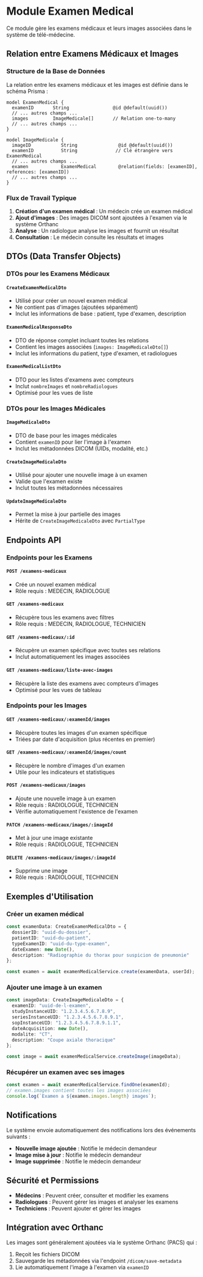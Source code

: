 # Module Examen Medical

Ce module gère les examens médicaux et leurs images associées dans le système de télé-médecine.

## Relation entre Examens Médicaux et Images

### Structure de la Base de Données

La relation entre les examens médicaux et les images est définie dans le schéma Prisma :

```prisma
model ExamenMedical {
  examenID       String                @id @default(uuid())
  // ... autres champs ...
  images         ImageMedicale[]       // Relation one-to-many
  // ... autres champs ...
}

model ImageMedicale {
  imageID           String               @id @default(uuid())
  examenID          String              // Clé étrangère vers ExamenMedical
  // ... autres champs ...
  examen            ExamenMedical        @relation(fields: [examenID], references: [examenID])
  // ... autres champs ...
}
```

### Flux de Travail Typique

1. **Création d'un examen médical** : Un médecin crée un examen médical
2. **Ajout d'images** : Des images DICOM sont ajoutées à l'examen via le système Orthanc
3. **Analyse** : Un radiologue analyse les images et fournit un résultat
4. **Consultation** : Le médecin consulte les résultats et images

## DTOs (Data Transfer Objects)

### DTOs pour les Examens Médicaux

#### `CreateExamenMedicalDto`
- Utilisé pour créer un nouvel examen médical
- Ne contient pas d'images (ajoutées séparément)
- Inclut les informations de base : patient, type d'examen, description

#### `ExamenMedicalResponseDto`
- DTO de réponse complet incluant toutes les relations
- Contient les images associées (`images: ImageMedicaleDto[]`)
- Inclut les informations du patient, type d'examen, et radiologues

#### `ExamenMedicalListDto`
- DTO pour les listes d'examens avec compteurs
- Inclut `nombreImages` et `nombreRadiologues`
- Optimisé pour les vues de liste

### DTOs pour les Images Médicales

#### `ImageMedicaleDto`
- DTO de base pour les images médicales
- Contient `examenID` pour lier l'image à l'examen
- Inclut les métadonnées DICOM (UIDs, modalité, etc.)

#### `CreateImageMedicaleDto`
- Utilisé pour ajouter une nouvelle image à un examen
- Valide que l'examen existe
- Inclut toutes les métadonnées nécessaires

#### `UpdateImageMedicaleDto`
- Permet la mise à jour partielle des images
- Hérite de `CreateImageMedicaleDto` avec `PartialType`

## Endpoints API

### Endpoints pour les Examens

#### `POST /examens-medicaux`
- Crée un nouvel examen médical
- Rôle requis : MEDECIN, RADIOLOGUE

#### `GET /examens-medicaux`
- Récupère tous les examens avec filtres
- Rôle requis : MEDECIN, RADIOLOGUE, TECHNICIEN

#### `GET /examens-medicaux/:id`
- Récupère un examen spécifique avec toutes ses relations
- Inclut automatiquement les images associées

#### `GET /examens-medicaux/liste-avec-images`
- Récupère la liste des examens avec compteurs d'images
- Optimisé pour les vues de tableau

### Endpoints pour les Images

#### `GET /examens-medicaux/:examenId/images`
- Récupère toutes les images d'un examen spécifique
- Triées par date d'acquisition (plus récentes en premier)

#### `GET /examens-medicaux/:examenId/images/count`
- Récupère le nombre d'images d'un examen
- Utile pour les indicateurs et statistiques

#### `POST /examens-medicaux/images`
- Ajoute une nouvelle image à un examen
- Rôle requis : RADIOLOGUE, TECHNICIEN
- Vérifie automatiquement l'existence de l'examen

#### `PATCH /examens-medicaux/images/:imageId`
- Met à jour une image existante
- Rôle requis : RADIOLOGUE, TECHNICIEN

#### `DELETE /examens-medicaux/images/:imageId`
- Supprime une image
- Rôle requis : RADIOLOGUE, TECHNICIEN

## Exemples d'Utilisation

### Créer un examen médical

```typescript
const examenData: CreateExamenMedicalDto = {
  dossierID: "uuid-du-dossier",
  patientID: "uuid-du-patient",
  typeExamenID: "uuid-du-type-examen",
  dateExamen: new Date(),
  description: "Radiographie du thorax pour suspicion de pneumonie"
};

const examen = await examenMedicalService.create(examenData, userId);
```

### Ajouter une image à un examen

```typescript
const imageData: CreateImageMedicaleDto = {
  examenID: "uuid-de-l-examen",
  studyInstanceUID: "1.2.3.4.5.6.7.8.9",
  seriesInstanceUID: "1.2.3.4.5.6.7.8.9.1",
  sopInstanceUID: "1.2.3.4.5.6.7.8.9.1.1",
  dateAcquisition: new Date(),
  modalite: "CT",
  description: "Coupe axiale thoracique"
};

const image = await examenMedicalService.createImage(imageData);
```

### Récupérer un examen avec ses images

```typescript
const examen = await examenMedicalService.findOne(examenId);
// examen.images contient toutes les images associées
console.log(`Examen a ${examen.images.length} images`);
```

## Notifications

Le système envoie automatiquement des notifications lors des événements suivants :

- **Nouvelle image ajoutée** : Notifie le médecin demandeur
- **Image mise à jour** : Notifie le médecin demandeur
- **Image supprimée** : Notifie le médecin demandeur

## Sécurité et Permissions

- **Médecins** : Peuvent créer, consulter et modifier les examens
- **Radiologues** : Peuvent gérer les images et analyser les examens
- **Techniciens** : Peuvent ajouter et gérer les images

## Intégration avec Orthanc

Les images sont généralement ajoutées via le système Orthanc (PACS) qui :
1. Reçoit les fichiers DICOM
2. Sauvegarde les métadonnées via l'endpoint `/dicom/save-metadata`
3. Lie automatiquement l'image à l'examen via `examenID` 